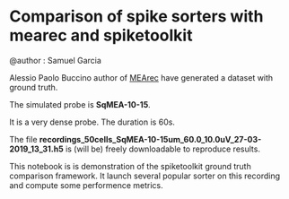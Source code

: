 # Comparison of spike sorters with mearec and spiketoolkit

@author : Samuel Garcia


Alessio Paolo Buccino author of [MEArec](https://github.com/alejoe91/MEArec) have generated a dataset with ground truth.

The simulated probe is **SqMEA-10-15**.

It is a very dense probe. The duration is 60s.

The file **recordings_50cells_SqMEA-10-15um_60.0_10.0uV_27-03-2019_13_31.h5** is (will be) freely downloadable to reproduce results.

This notebook is is demonstration of the spiketoolkit ground truth comparison framework.
It launch several popular sorter on this recording and compute some performence metrics.


